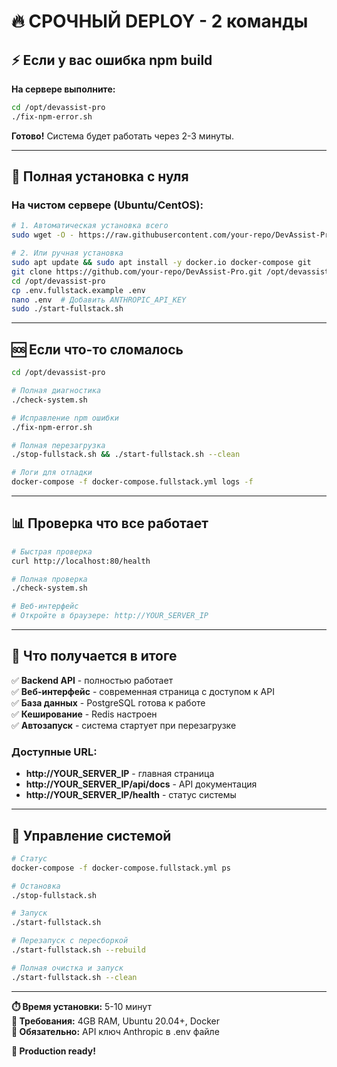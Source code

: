 # 🔥 СРОЧНЫЙ DEPLOY - 2 команды

## ⚡ Если у вас ошибка npm build

**На сервере выполните:**

```bash
cd /opt/devassist-pro
./fix-npm-error.sh
```

**Готово!** Система будет работать через 2-3 минуты.

---

## 🚀 Полная установка с нуля

### На чистом сервере (Ubuntu/CentOS):

```bash
# 1. Автоматическая установка всего
sudo wget -O - https://raw.githubusercontent.com/your-repo/DevAssist-Pro/main/server-install.sh | bash

# 2. Или ручная установка
sudo apt update && sudo apt install -y docker.io docker-compose git
git clone https://github.com/your-repo/DevAssist-Pro.git /opt/devassist-pro
cd /opt/devassist-pro
cp .env.fullstack.example .env
nano .env  # Добавить ANTHROPIC_API_KEY
sudo ./start-fullstack.sh
```

---

## 🆘 Если что-то сломалось

```bash
cd /opt/devassist-pro

# Полная диагностика
./check-system.sh

# Исправление npm ошибки
./fix-npm-error.sh  

# Полная перезагрузка
./stop-fullstack.sh && ./start-fullstack.sh --clean

# Логи для отладки
docker-compose -f docker-compose.fullstack.yml logs -f
```

---

## 📊 Проверка что все работает

```bash
# Быстрая проверка
curl http://localhost:80/health

# Полная проверка  
./check-system.sh

# Веб-интерфейс
# Откройте в браузере: http://YOUR_SERVER_IP
```

---

## 🎯 Что получается в итоге

✅ **Backend API** - полностью работает  
✅ **Веб-интерфейс** - современная страница с доступом к API  
✅ **База данных** - PostgreSQL готова к работе  
✅ **Кеширование** - Redis настроен  
✅ **Автозапуск** - система стартует при перезагрузке  

### Доступные URL:
- **http://YOUR_SERVER_IP** - главная страница
- **http://YOUR_SERVER_IP/api/docs** - API документация  
- **http://YOUR_SERVER_IP/health** - статус системы

---

## 🔧 Управление системой

```bash
# Статус
docker-compose -f docker-compose.fullstack.yml ps

# Остановка
./stop-fullstack.sh

# Запуск
./start-fullstack.sh

# Перезапуск с пересборкой
./start-fullstack.sh --rebuild

# Полная очистка и запуск
./start-fullstack.sh --clean
```

---

**⏱️ Время установки:** 5-10 минут  
**💾 Требования:** 4GB RAM, Ubuntu 20.04+, Docker  
**🔑 Обязательно:** API ключ Anthropic в .env файле  

**🎉 Production ready!**